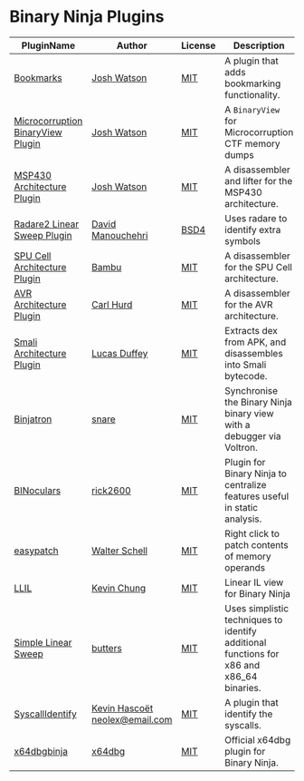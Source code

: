 # Binary Ninja Plugins

| PluginName | Author | License | Description |
|------------|--------|---------|-------------|
|[Bookmarks](https://github.com/joshwatson/binaryninja-bookmarks)|[Josh Watson](https://github.com/joshwatson)|[MIT](binaryninja-bookmarks/LICENSE)|A plugin that adds bookmarking functionality.|
|[Microcorruption BinaryView Plugin](https://github.com/joshwatson/binaryninja-microcorruption)|[Josh Watson](https://github.com/joshwatson)|[MIT](binaryninja-microcorruption/LICENSE)|A `BinaryView` for Microcorruption CTF memory dumps|
|[MSP430 Architecture Plugin](https://github.com/joshwatson/binaryninja-msp430)|[Josh Watson](https://github.com/joshwatson)|[MIT](binaryninja-msp430/LICENSE)|A disassembler and lifter for the MSP430 architecture.|
|[Radare2 Linear Sweep Plugin](https://github.com/Manouchehri/binaryninja-radare2)|[David Manouchehri](https://github.com/Manouchehri)|[BSD4](binaryninja-radare2/LICENSE)|Uses radare to identify extra symbols|
|[SPU Cell Architecture Plugin](https://github.com/bambu/binaryninja-spu)|[Bambu](https://github.com/bambu)|[MIT](binaryninja-spu/LICENSE)|A disassembler for the SPU Cell architecture.|
|[AVR Architecture Plugin](https://github.com/cah011/binja-avr)|[Carl Hurd](https://github.com/cah011)|[MIT](binja-avr/LICENSE)|A disassembler for the AVR architecture.|
|[Smali Architecture Plugin](https://github.com/lucasduffey/binja_smali)|[Lucas Duffey](https://github.com/lucasduffey)|[MIT](binja_smali/LICENSE)|Extracts dex from APK, and disassembles into Smali bytecode.|
|[Binjatron](https://github.com/snare/binjatron)|[snare](https://github.com/snare)|[MIT](binjatron/LICENSE)|Synchronise the Binary Ninja binary view with a debugger via Voltron.|
|[BINoculars](https://github.com/rick2600/binoculars)|[rick2600](https://github.com/rick2600)|[MIT](binoculars/LICENSE)|Plugin for Binary Ninja to centralize features useful in static analysis.|
|[easypatch](https://github.com/walterschell/easypatch)|[Walter Schell](https://github.com/walterschell)|[MIT](easypatch/LICENSE)|Right click to patch contents of memory operands|
|[LLIL](https://github.com/ColdHeat/liil)|[Kevin Chung](https://github.com/ColdHeat)|[MIT](liil/LICENSE)|Linear IL view for Binary Ninja|
|[Simple Linear Sweep](https://github.com/lstotch/linsweep)|[butters](https://github.com/lstotch)|[MIT](linsweep/LICENSE)|Uses simplistic techniques to identify additional functions for x86 and x86_64 binaries.|
|[SyscallIdentify](https://github.com/HascoetKevin/SyscallsIdentifier_BinaryNinja)|[Kevin Hascoët <neolex@email.com>](https://github.com/HascoetKevin)|[MIT](SyscallsIdentifier_BinaryNinja/LICENSE)|A plugin that identify the syscalls.|
|[x64dbgbinja](https://github.com/x64dbg/x64dbgbinja)|[x64dbg](https://github.com/x64dbg)|[MIT](x64dbgbinja/LICENSE)|Official x64dbg plugin for Binary Ninja.|


